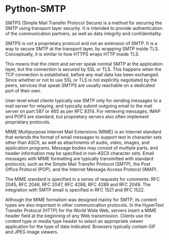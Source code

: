 # Python-SMTP
SMTPS (Simple Mail Transfer Protocol Secure) is a method for securing the SMTP using transport layer security. It is intended to provide authentication of the communication partners, as well as data integrity and confidentiality.

SMTPS is not a proprietary protocol and not an extension of SMTP. It is a way to secure SMTP at the transport layer, by wrapping SMTP inside TLS. Conceptually, it is similar to how HTTPS wraps HTTP inside TLS.

This means that the client and server speak normal SMTP at the application layer, but the connection is secured by SSL or TLS. This happens when the TCP connection is established, before any mail data has been exchanged. Since whether or not to use SSL or TLS is not explicitly negotiated by the peers, services that speak SMTPS are usually reachable on a dedicated port of their own.

User-level email clients typically use SMTP only for sending messages to a mail server for relaying, and typically submit outgoing email to the mail server on port 587 or 465 as per RFC 8314. For retrieving messages, IMAP and POP3 are standard, but proprietary servers also often implement proprietary protocols.


MIME
Multipurpose Internet Mail Extensions (MIME) is an Internet standard that extends the format of email messages to support text in character sets other than ASCII, as well as attachments of audio, video, images, and application programs. Message bodies may consist of multiple parts, and header information may be specified in non-ASCII character sets. Email messages with MIME formatting are typically transmitted with standard protocols, such as the Simple Mail Transfer Protocol (SMTP), the Post Office Protocol (POP), and the Internet Message Access Protocol (IMAP).

The MIME standard is specified in a series of requests for comments: RFC 2045, RFC 2046, RFC 2047, RFC 4288, RFC 4289 and RFC 2049. The integration with SMTP email is specified in RFC 1521 and RFC 1522.

Although the MIME formalism was designed mainly for SMTP, its content types are also important in other communication protocols. In the HyperText Transfer Protocol (HTTP) for the World Wide Web, servers insert a MIME header field at the beginning of any Web transmission. Clients use the content type or media type header to select an appropriate viewer application for the type of data indicated. Browsers typically contain GIF and JPEG image viewers.
